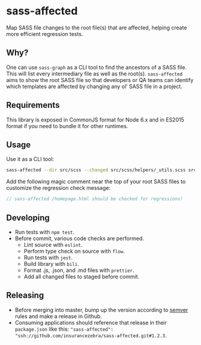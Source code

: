 # sass-affected

Map SASS file changes to the root file(s) that are affected, helping create more efficient regression tests.

## Why?

One can use `sass-graph` as a CLI tool to find the ancestors of a SASS file. This will list every intermediary file as well as the root(s). `sass-affected` aims to show the root SASS file so that developers or QA teams can identify which templates are affected by changing any ol' SASS file in a project.

## Requirements

This library is exposed in CommonJS format for Node 6.x and in ES2015 format if you need to bundle it for other runtimes.

## Usage

Use it as a CLI tool:

```sh
sass-affected --dir src/scss --changed src/scss/helpers/_utils.scss src/scss/components/_header.scss
```

Add the following magic comment near the top of your root SASS files to customize the regression check message:

```scss
// sass-affected /homepage.html should be checked for regressions!
```

## Developing

* Run tests with `npm test`.
* Before commit, various code checks are performed.
  * Lint source with `eslint`.
  * Perform type check on source with `flow`.
  * Run tests with `jest`.
  * Build library with `bili`.
  * Format .js, .json, and .md files with `prettier`.
  * Add all changed files to staged before commit.

## Releasing

* Before merging into master, bump up the version according to [semver](https://semver.org/) rules and make a release in Github.
* Consuming applications should reference that release in their `package.json` like this: `"sass-affected": "ssh://github.com/insurancezebra/sass-affected.git#1.2.3`.
